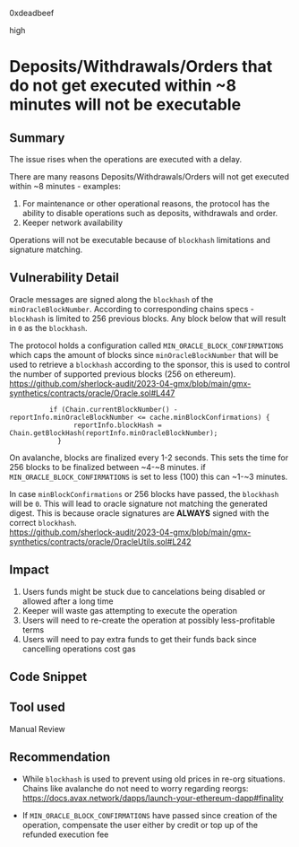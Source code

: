 0xdeadbeef

high

# Deposits/Withdrawals/Orders that do not get executed within ~8 minutes will not be executable

## Summary

The issue rises when the operations are executed with a delay. 

There are many reasons Deposits/Withdrawals/Orders will not get executed within ~8 minutes - examples:
1. For maintenance or other operational reasons, the protocol has the ability to disable operations such as deposits, withdrawals and order. 
2. Keeper network availability

Operations will not be executable because of `blockhash` limitations and signature matching.

## Vulnerability Detail

Oracle messages are signed along the `blockhash` of the `minOracleBlockNumber`. According to corresponding chains specs - `blockhash` is limited to 256 previous blocks. Any block below that will result in `0` as the `blockhash`.

The protocol holds a configuration called `MIN_ORACLE_BLOCK_CONFIRMATIONS` which caps the amount of blocks since `minOracleBlockNumber` that will be used to retrieve a `blockhash` according to the sponsor, this is used to control the number of supported previous blocks (256 on ethereum).
https://github.com/sherlock-audit/2023-04-gmx/blob/main/gmx-synthetics/contracts/oracle/Oracle.sol#L447
```solidity
          if (Chain.currentBlockNumber() - reportInfo.minOracleBlockNumber <= cache.minBlockConfirmations) {
                reportInfo.blockHash = Chain.getBlockHash(reportInfo.minOracleBlockNumber);
            }
```

On avalanche, blocks are finalized every 1-2 seconds. This sets the time for 256 blocks to be finalized between ~4-~8 minutes. 
if `MIN_ORACLE_BLOCK_CONFIRMATIONS` is set to less (100) this can ~1-~3 minutes.

In case `minBlockConfirmations` or 256 blocks have passed, the `blockhash` will be `0`. This will lead to oracle signature not matching the generated digest. This is because oracle signatures are **ALWAYS** signed with the correct `blockhash`.  
https://github.com/sherlock-audit/2023-04-gmx/blob/main/gmx-synthetics/contracts/oracle/OracleUtils.sol#L242

## Impact

1. Users funds might be stuck due to cancelations being disabled or allowed after a long time
2. Keeper will waste gas attempting to execute the operation
4. Users will need to re-create the operation at possibly less-profitable terms
5. Users will need to pay extra funds to get their funds back since cancelling operations cost gas 

## Code Snippet

## Tool used

Manual Review

## Recommendation

* While `blockhash` is used to prevent using old prices in re-org situations. Chains like avalanche do not need to worry regarding reorgs:
https://docs.avax.network/dapps/launch-your-ethereum-dapp#finality

* If `MIN_ORACLE_BLOCK_CONFIRMATIONS` have passed since creation of the operation, compensate the user either by credit or top up of the refunded execution fee